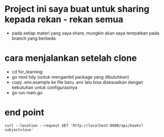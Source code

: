 # Project ini saya buat untuk sharing kepada rekan - rekan semua
- pada setiap materi yang saya share, mungkin akan saya tempatkan pada branch yang berbeda

# cara menjalankan setelah clone
- cd for_learning
- go mod tidy (untuk mengambil package yang dibutuhkan)
- copy .env.example ke file baru .env lalu bisa disesuaikan dengan kebutuhan untuk configurasinya
- go run main.go

# end point
```
curl --location --request GET 'http://localhost:8080/api/books?subject=love'
```
